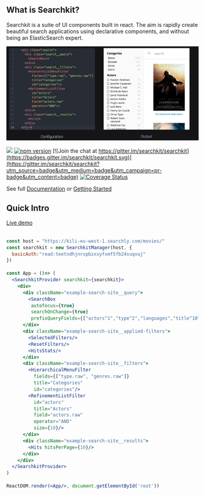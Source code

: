 ## What is Searchkit?
Searchkit is a suite of UI components built in react. The aim is rapidly create beautiful search applications using declarative components, and without being an ElasticSearch expert.

<img src="./docs/assets/codepreview.png"/>

[<img src="https://circleci.com/gh/searchkit/searchkit.png?style=shield"/>](https://circleci.com/gh/searchkit/searchkit)
[![npm version](https://badge.fury.io/js/searchkit.svg)](https://badge.fury.io/js/searchkit)
[![Join the chat at https://gitter.im/searchkit/searchkit](https://badges.gitter.im/searchkit/searchkit.svg)](https://gitter.im/searchkit/searchkit?utm_source=badge&utm_medium=badge&utm_campaign=pr-badge&utm_content=badge)
[![Coverage Status](https://coveralls.io/repos/searchkit/searchkit/badge.svg?branch=develop&service=github)](https://coveralls.io/github/searchkit/searchkit?branch=develop)

See full [Documentation](https://ssetem.gitbooks.io/searchkit/content/) or [Getting Started](https://ssetem.gitbooks.io/searchkit/content/docs/setup/index.html)

## Quick Intro
[Live demo](http://demo.searchkit.co)

```jsx

const host = "https://kili-eu-west-1.searchly.com/movies/"
const searchkit = new SearchkitManager(host, {
  basicAuth:"read:teetndhjnrspbzxxyfxmf5fb24suqxuj"
})

const App = ()=> (
  <SearchkitProvider searchkit={searchkit}>
    <div>
      <div className="example-search-site__query">
        <SearchBox
         autofocus={true}
         searchOnChange={true}
         prefixQueryFields={["actors^1","type^2","languages","title^10"]}/>
      </div>
      <div className="example-search-site__applied-filters">
        <SelectedFilters/>
        <ResetFilters/>
        <HitsStats/>
      </div>
      <div className="example-search-site__filters">
        <HierarchicalMenuFilter
          fields={["type.raw", "genres.raw"]}
          title="Categories"
          id="categories"/>
        <RefinementListFilter
          id="actors"
          title="Actors"
          field="actors.raw"
          operator="AND"
          size={10}/>
      </div>
      <div className="example-search-site__results">
        <Hits hitsPerPage={10}/>
      </div>
    </div>
  </SearchkitProvider>
)

ReactDOM.render(<App/>, document.getElementById('root'))

```
